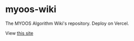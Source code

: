 # myoos-wiki

The MYOOS Algorithm Wiki's repository. Deploy on Vercel.

View [this site](https://wiki.myoos.top)